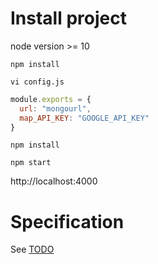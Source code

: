 # Install project

node version >= 10

`npm install`

`vi config.js`

```js
module.exports = {
  url: "mongourl",
  map_API_KEY: "GOOGLE_API_KEY"
}
```

`npm install`

`npm start`

http://localhost:4000

# Specification

See [TODO](doc/Todo.md)